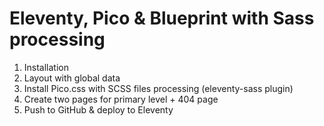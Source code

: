 # Eleventy, Pico & Blueprint with Sass processing

1. Installation
2. Layout with global data
3. Install Pico.css with SCSS files processing (eleventy-sass plugin)
4. Create two pages for primary level + 404 page
5. Push to GitHub & deploy to Eleventy
